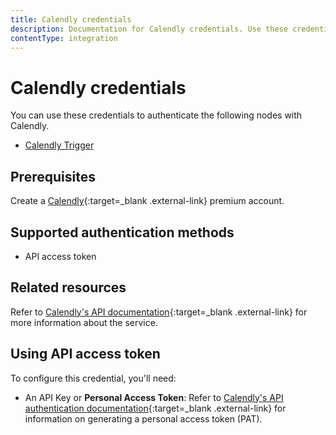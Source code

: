 ```yaml
---
title: Calendly credentials
description: Documentation for Calendly credentials. Use these credentials to authenticate Calendly in n8n, a workflow automation platform.
contentType: integration
---
```


# Calendly credentials

You can use these credentials to authenticate the following nodes with Calendly.

- [Calendly Trigger](/integrations/builtin/trigger-nodes/n8n-nodes-base.calendlytrigger/)

## Prerequisites

Create a [Calendly](https://www.calendly.com/){:target=_blank .external-link} premium account.

## Supported authentication methods

- API access token

## Related resources

Refer to [Calendly's API documentation](https://developer.calendly.com/getting-started){:target=_blank .external-link} for more information about the service.

## Using API access token

To configure this credential, you'll need:

- An API Key or **Personal Access Token**: Refer to [Calendly's API authentication documentation](https://developer.calendly.com/how-to-authenticate-with-personal-access-tokens){:target=_blank .external-link} for information on generating a personal access token (PAT).

